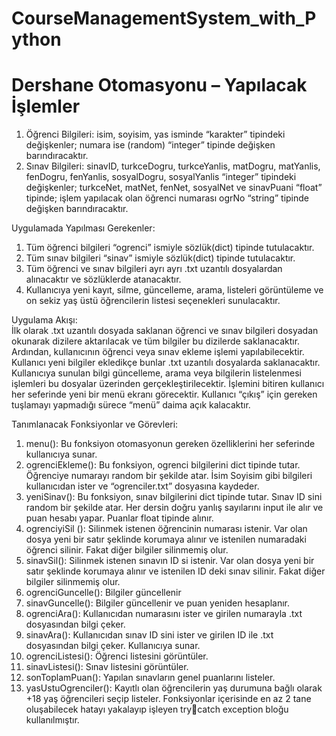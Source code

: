 # CourseManagementSystem_with_Python
# Dershane Otomasyonu – Yapılacak İşlemler 
1. Öğrenci Bilgileri: isim, soyisim, yas isminde “karakter” tipindeki değişkenler; numara ise (random) “integer” tipinde değişken barındıracaktır.  
2. Sınav Bilgileri: sinavID, turkceDogru, turkceYanlis, matDogru, matYanlis, fenDogru, fenYanlis, sosyalDogru, sosyalYanlis “integer” tipindeki değişkenler; turkceNet, matNet, fenNet, sosyalNet ve sinavPuani “float” tipinde; işlem yapılacak olan öğrenci numarası ogrNo “string” tipinde değişken barındıracaktır.
   
Uygulamada Yapılması Gerekenler:  
1. Tüm öğrenci bilgileri “ogrenci” ismiyle sözlük(dict) tipinde tutulacaktır.  
2. Tüm sınav bilgileri “sinav” ismiyle sözlük(dict) tipinde tutulacaktır.  
3. Tüm öğrenci ve sınav bilgileri ayrı ayrı .txt uzantılı dosyalardan alınacaktır ve sözlüklerde atanacaktır.  
4. Kullanıcıya yeni kayıt, silme, güncelleme, arama, listeleri görüntüleme ve on sekiz yaş üstü öğrencilerin listesi seçenekleri sunulacaktır.
   
Uygulama Akışı:  
İlk olarak .txt uzantılı dosyada saklanan öğrenci ve sınav bilgileri dosyadan okunarak dizilere aktarılacak ve tüm bilgiler bu dizilerde saklanacaktır. Ardından, kullanıcının öğrenci veya sınav ekleme işlemi yapılabilecektir. Kullanıcı yeni bilgiler ekledikçe bunlar .txt uzantılı dosyalarda saklanacaktır. Kullanıcıya sunulan bilgi güncelleme, arama veya bilgilerin listelenmesi işlemleri bu dosyalar üzerinden gerçekleştirilecektir. İşlemini bitiren kullanıcı her seferinde yeni bir menü ekranı görecektir. Kullanıcı “çıkış” için gereken tuşlamayı yapmadığı sürece “menü” daima açık kalacaktır.  

Tanımlanacak Fonksiyonlar ve Görevleri:
1. menu(): Bu fonksiyon otomasyonun gereken özelliklerini her seferinde kullanıcıya sunar.  
2. ogrenciEkleme(): Bu fonksiyon, ogrenci bilgilerini dict tipinde tutar. Öğrenciye numarayı random bir şekilde atar. İsim Soyisim gibi bilgileri kullanıcıdan ister ve “ogrenciler.txt” dosyasına kaydeder.  
3. yeniSinav(): Bu fonksiyon, sınav bilgilerini dict tipinde tutar. Sınav ID sini random bir şekilde atar. Her dersin doğru yanlış sayılarını input ile alır ve puan hesabı yapar. Puanlar float tipinde alınır.  
4. ogrenciyiSil (): Silinmek istenen öğrencinin numarası istenir. Var olan dosya yeni bir satır şeklinde korumaya alınır ve istenilen numaradaki öğrenci silinir. Fakat diğer bilgiler silinmemiş olur.  
5. sinavSil(): Silinmek istenen sınavın ID si istenir. Var olan dosya yeni bir satır şeklinde korumaya alınır ve istenilen ID deki sınav silinir. Fakat diğer bilgiler silinmemiş olur.  
6. ogrenciGuncelle(): Bilgiler güncellenir  
7. sinavGuncelle(): Bilgiler güncellenir ve puan yeniden hesaplanır.  
8. ogrenciAra(): Kullanıcıdan numarasını ister ve girilen numarayla .txt dosyasından bilgi çeker.  
9. sinavAra(): Kullanıcıdan sınav ID sini ister ve girilen ID ile .txt dosyasından bilgi çeker. Kullanıcıya sunar.  
10. ogrenciListesi(): Öğrenci listesini görüntüler.  
11. sinavListesi(): Sınav listesini görüntüler. 
12. sonToplamPuan(): Yapılan sınavların genel puanlarını listeler.  
13. yasUstuOgrenciler(): Kayıtlı olan öğrencilerin yaş durumuna bağlı olarak +18 yaş öğrencileri seçip listeler. Fonksiyonlar içerisinde en az 2 tane oluşabilecek hatayı yakalayıp işleyen trycatch exception bloğu kullanılmıştır.
